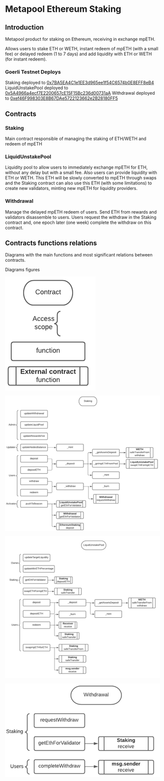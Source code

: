 # Metapool Ethereum Staking

## Introduction

Metapool product for staking on Ethereum, receiving in exchange mpETH.

Allows users to stake ETH or WETH, instant redeem of mpETH (with a small fee) or delayed redeem (1 to 7 days) and add liquidity with ETH or WETH (for instant redeem).

### Goerli Testnet Deploys

Staking deployed to [0x7BA5EA4C1e1EE3d965ee1f54C6574b0E8EFF8eB4](https://goerli.etherscan.io/address/0x7BA5EA4C1e1EE3d965ee1f54C6574b0E8EFF8eB4)
LiquidUnstakePool deployed to [0x5A4966a4ecf7E2200657cE15F15Bc236d00731aA](https://goerli.etherscan.io/address/0x5A4966a4ecf7E2200657cE15F15Bc236d00731aA)
Withdrawal deployed to [0xef46F998303E8B67DAe5722123662e2B28180FF5](https://goerli.etherscan.io/address/0xef46F998303E8B67DAe5722123662e2B28180FF5)

## Contracts

### Staking

Main contract responsible of managing the staking of ETH/WETH and redeem of mpETH

### LiquidUnstakePool

Liquidity pool to allow users to immediately exchange mpETH for ETH, without any delay but with a small fee.
Also users can provide liquidity with ETH or WETH. This ETH will be slowly converted to mpETH through swaps and the Staking contract can also use this ETH (with some limitations) to create new validators, minting new mpETH for liquidity providers.

### Withdrawal

Manage the delayed mpETH redeem of users. Send ETH from rewards and validators disassemble to users.
Users request the withdraw in the Staking contract and, one epoch later (one week) complete the withdraw on this contract.

## Contracts functions relations

Diagrams with the main functions and most significant relations between contracts.

Diagrams figures

![diagrams figures](https://github.com/Meta-Pool/metapool-ethereum/blob/main/diagrams/figures.png?raw=true)

![staking diagram](https://github.com/Meta-Pool/metapool-ethereum/blob/main/diagrams/staking.png?raw=true)

![liquidUnstakePool diagram](https://github.com/Meta-Pool/metapool-ethereum/blob/main/diagrams/liquidUnstakePool.png?raw=true)

![withdrawal diagram](https://github.com/Meta-Pool/metapool-ethereum/blob/main/diagrams/withdrawal.png?raw=true)
